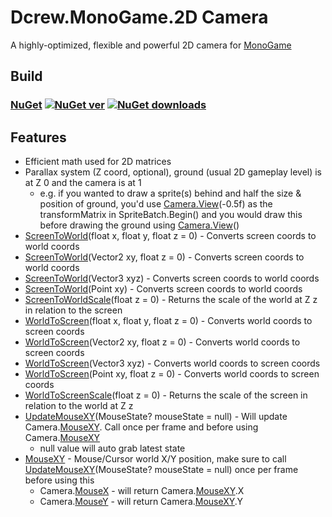 # Dcrew.MonoGame.2D Camera
 A highly-optimized, flexible and powerful 2D camera for [MonoGame](https://github.com/MonoGame/MonoGame)

## Build
### [NuGet](https://www.nuget.org/packages/Dcrew.MonoGame.2D_Camera) [![NuGet ver](https://img.shields.io/nuget/v/Dcrew.MonoGame.2D_Camera)](https://www.nuget.org/packages/Dcrew.MonoGame.2D_Camera) [![NuGet downloads](https://img.shields.io/nuget/dt/Dcrew.MonoGame.2D_Camera)](https://www.nuget.org/packages/Dcrew.MonoGame.2D_Camera)

## Features
- Efficient math used for 2D matrices
- Parallax system (Z coord, optional), ground (usual 2D gameplay level) is at Z 0 and the camera is at 1
  - e.g. if you wanted to draw a sprite(s) behind and half the size & position of ground, you'd use [Camera.View](https://github.com/DeanReynolds/Dcrew.MonoGame.2D-Camera/blob/master/src/Camera.cs#L206)(-0.5f) as the transformMatrix in SpriteBatch.Begin() and you would draw this before drawing the ground using [Camera.View](https://github.com/DeanReynolds/Dcrew.MonoGame.2D-Camera/blob/master/src/Camera.cs#L206)()
- [ScreenToWorld](https://github.com/DeanReynolds/Dcrew.MonoGame.2D-Camera/blob/master/src/Camera.cs#L250)(float x, float y, float z = 0) - Converts screen coords to world coords
- [ScreenToWorld](https://github.com/DeanReynolds/Dcrew.MonoGame.2D-Camera/blob/master/src/Camera.cs#L260)(Vector2 xy, float z = 0) - Converts screen coords to world coords
- [ScreenToWorld](https://github.com/DeanReynolds/Dcrew.MonoGame.2D-Camera/blob/master/src/Camera.cs#L262)(Vector3 xyz) - Converts screen coords to world coords
- [ScreenToWorld](https://github.com/DeanReynolds/Dcrew.MonoGame.2D-Camera/blob/master/src/Camera.cs#L264)(Point xy) - Converts screen coords to world coords
- [ScreenToWorldScale](https://github.com/DeanReynolds/Dcrew.MonoGame.2D-Camera/blob/master/src/Camera.cs#L266)(float z = 0) - Returns the scale of the world at Z z in relation to the screen
- [WorldToScreen](https://github.com/DeanReynolds/Dcrew.MonoGame.2D-Camera/blob/master/src/Camera.cs#L268)(float x, float y, float z = 0) - Converts world coords to screen coords
- [WorldToScreen](https://github.com/DeanReynolds/Dcrew.MonoGame.2D-Camera/blob/master/src/Camera.cs#L274)(Vector2 xy, float z = 0) - Converts world coords to screen coords
- [WorldToScreen](https://github.com/DeanReynolds/Dcrew.MonoGame.2D-Camera/blob/master/src/Camera.cs#L276)(Vector3 xyz) - Converts world coords to screen coords
- [WorldToScreen](https://github.com/DeanReynolds/Dcrew.MonoGame.2D-Camera/blob/master/src/Camera.cs#L278)(Point xy, float z = 0) - Converts world coords to screen coords
- [WorldToScreenScale](https://github.com/DeanReynolds/Dcrew.MonoGame.2D-Camera/blob/master/src/Camera.cs#L280)(float z = 0) - Returns the scale of the screen in relation to the world at Z z
- [UpdateMouseXY](https://github.com/DeanReynolds/Dcrew.MonoGame.2D-Camera/blob/master/src/Camera.cs#L289)(MouseState? mouseState = null) - Will update Camera.[MouseXY](https://github.com/DeanReynolds/Dcrew.MonoGame.2D-Camera/blob/master/src/Camera.cs#L102). Call once per frame and before using Camera.[MouseXY](https://github.com/DeanReynolds/Dcrew.MonoGame.2D-Camera/blob/master/src/Camera.cs#L102)
  - null value will auto grab latest state
- [MouseXY](https://github.com/DeanReynolds/Dcrew.MonoGame.2D-Camera/blob/master/src/Camera.cs#L102) - Mouse/Cursor world X/Y position, make sure to call [UpdateMouseXY](https://github.com/DeanReynolds/Dcrew.MonoGame.2D-Camera/blob/master/src/Camera.cs#L289)(MouseState? mouseState = null) once per frame before using this
  - Camera.[MouseX](https://github.com/DeanReynolds/Dcrew.MonoGame.2D-Camera/blob/master/src/Camera.cs#L104) - will return Camera.[MouseXY](https://github.com/DeanReynolds/Dcrew.MonoGame.2D-Camera/blob/master/src/Camera.cs#L102).X
  - Camera.[MouseY](https://github.com/DeanReynolds/Dcrew.MonoGame.2D-Camera/blob/master/src/Camera.cs#L106) - will return Camera.[MouseXY](https://github.com/DeanReynolds/Dcrew.MonoGame.2D-Camera/blob/master/src/Camera.cs#L102).Y
